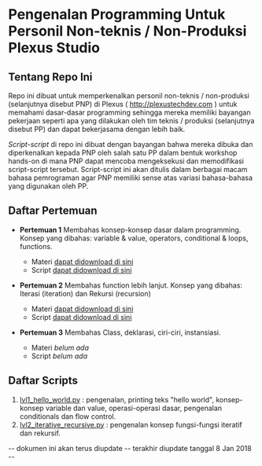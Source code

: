 # Pengenalan Programming Untuk Personil Non-teknis / Non-Produksi Plexus Studio
## Tentang Repo Ini
Repo ini dibuat untuk memperkenalkan personil non-teknis / non-produksi (selanjutnya disebut PNP) di Plexus ( http://plexustechdev.com ) untuk memahami dasar-dasar programming sehingga mereka memiliki bayangan pekerjaan seperti apa yang dilakukan oleh tim teknis / produksi (selanjutnya disebut PP) dan dapat bekerjasama dengan lebih baik. 

*Script-script* di repo ini dibuat dengan bayangan bahwa mereka dibuka dan diperkenalkan kepada PNP oleh salah satu PP dalam bentuk workshop hands-on di mana PNP dapat mencoba mengeksekusi dan memodifikasi script-script tersebut. Script-script ini akan ditulis dalam berbagai macam bahasa pemrograman agar PNP memiliki sense atas variasi bahasa-bahasa yang digunakan oleh PP.

## Daftar Pertemuan
- **Pertemuan 1** Membahas konsep-konsep dasar dalam programming. Konsep yang dibahas: variable & value, operators, conditional & loops, functions.
  - Materi [dapat didownload di sini](https://github.com/plexusstudio/pengenalan_programming/blob/master/materi/pertemuan_1.md)
  - Script [dapat didownload di sini](https://github.com/plexusstudio/pengenalan_programming/blob/master/scripts/lvl1_hello_world.py)

- **Pertemuan 2** Membahas function lebih lanjut. Konsep yang dibahas: Iterasi (iteration) dan Rekursi (recursion)
  - Materi [dapat didownload di sini](https://github.com/plexusstudio/pengenalan_programming/blob/master/materi/pertemuan_2.md)
  - Script [dapat didownload di sini](https://github.com/plexusstudio/pengenalan_programming/blob/master/scripts/lvl2_iterative_recursive.py)

- **Pertemuan 3** Membahas Class, deklarasi, ciri-ciri, instansiasi.
  - Materi _belum ada_
  - Script _belum ada_



## Daftar Scripts 
1. [lvl1_hello_world.py](https://github.com/plexusstudio/pengenalan_programming/blob/master/scripts/lvl1_hello_world.py) : pengenalan, printing teks "hello world", konsep-konsep variable dan value, operasi-operasi dasar, pengenalan conditionals dan flow control.
2. [lvl2_iterative_recursive.py](https://github.com/plexusstudio/pengenalan_programming/blob/master/scripts/lvl2_iterative_recursive.py) : pengenalan konsep fungsi-fungsi iteratif dan rekursif.

-- dokumen ini akan terus diupdate
-- terakhir diupdate tanggal 8 Jan 2018 --
